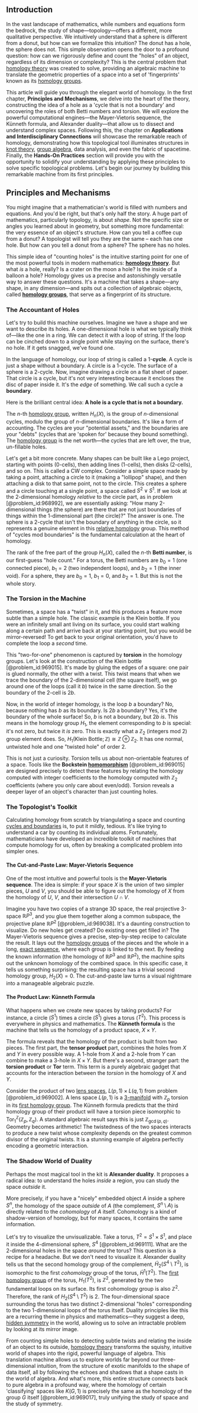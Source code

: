## Introduction
In the vast landscape of mathematics, while numbers and equations form the bedrock, the study of shape—topology—offers a different, more qualitative perspective. We intuitively understand that a sphere is different from a donut, but how can we formalize this intuition? The donut has a hole, the sphere does not. This simple observation opens the door to a profound question: how can we rigorously define and count the "holes" of an object, regardless of its dimension or complexity? This is the central problem that [homology theory](@article_id:149033) was created to solve, providing an algebraic machine to translate the geometric properties of a space into a set of 'fingerprints' known as its [homology groups](@article_id:135946).

This article will guide you through the elegant world of homology. In the first chapter, **Principles and Mechanisms**, we delve into the heart of the theory, constructing the idea of a hole as a 'cycle that is not a boundary' and uncovering the roles of both Betti numbers and torsion. We will explore the powerful computational engines—the Mayer-Vietoris sequence, the Künneth formula, and Alexander duality—that allow us to dissect and understand complex spaces. Following this, the chapter on **Applications and Interdisciplinary Connections** will showcase the remarkable reach of homology, demonstrating how this topological tool illuminates structures in [knot theory](@article_id:140667), [group algebra](@article_id:144645), data analysis, and even the fabric of spacetime. Finally, the **Hands-On Practices** section will provide you with the opportunity to solidify your understanding by applying these principles to solve specific topological problems. Let's begin our journey by building this remarkable machine from its first principles.

## Principles and Mechanisms

You might imagine that a mathematician's world is filled with numbers and equations. And you'd be right, but that's only half the story. A huge part of mathematics, particularly topology, is about *shape*. Not the specific size or angles you learned about in geometry, but something more fundamental: the very essence of an object's structure. How can you tell a coffee cup from a donut? A topologist will tell you they are the same – each has one hole. But how can you tell a donut from a sphere? The sphere has no holes.

This simple idea of "counting holes" is the intuitive starting point for one of the most powerful tools in modern mathematics: **[homology theory](@article_id:149033)**. But what *is* a hole, really? Is a crater on the moon a hole? Is the inside of a balloon a hole? Homology gives us a precise and astonishingly versatile way to answer these questions. It's a machine that takes a shape—any shape, in any dimension—and spits out a collection of algebraic objects, called **[homology groups](@article_id:135946)**, that serve as a fingerprint of its structure.

### The Accountant of Holes

Let's try to build this machine ourselves. Imagine we have a shape and we want to describe its holes. A one-dimensional hole is what we typically think of—like the one in a ring. We can detect it with a loop of string. If the loop can be cinched down to a single point while staying on the surface, there's no hole. If it gets snagged, we've found one.

In the language of homology, our loop of string is called a 1-**cycle**. A cycle is just a shape without a boundary. A circle is a 1-cycle. The surface of a sphere is a 2-cycle. Now, imagine drawing a circle on a flat sheet of paper. That circle is a cycle, but it's not very interesting because it encloses the disc of paper inside it. It's the *edge* of something. We call such a cycle a **boundary**.

Here is the brilliant central idea: **A hole is a cycle that is not a boundary.**

The $n$-th [homology group](@article_id:144585), written $H_n(X)$, is the group of $n$-dimensional cycles, modulo the group of $n$-dimensional boundaries. It's like a form of accounting. The cycles are your "potential assets," and the boundaries are your "debts" (cycles that are 'spoken for' because they bound something). The [homology group](@article_id:144585) is the net worth—the cycles that are left over, the true, un-fillable holes.

Let's get a bit more concrete. Many shapes can be built like a Lego project, starting with points (0-cells), then adding lines (1-cells), then disks (2-cells), and so on. This is called a CW complex. Consider a simple space made by taking a point, attaching a circle to it (making a "lollipop" shape), and then attaching a disk to that same point, not to the circle. This creates a sphere and a circle touching at a single point, a space called $S^2 \vee S^1$. If we look at the 2-dimensional homology *relative* to the circle part, as in problem [@problem_id:968992], we are essentially asking: "How many 2-dimensional things (the sphere) are there that are not just boundaries of things within the 1-dimensional part (the circle)?" The answer is one. The sphere is a 2-cycle that isn't the boundary of anything in the circle, so it represents a genuine element in this [relative homology](@article_id:158854) group. This method of "cycles mod boundaries" is the fundamental calculation at the heart of homology.

The rank of the free part of the group $H_n(X)$, called the $n$-th **Betti number**, is our first-guess "hole count." For a torus, the Betti numbers are $b_0=1$ (one connected piece), $b_1=2$ (two independent loops), and $b_2=1$ (the inner void). For a sphere, they are $b_0=1$, $b_1=0$, and $b_2=1$. But this is not the whole story.

### The Torsion in the Machine

Sometimes, a space has a "twist" in it, and this produces a feature more subtle than a simple hole. The classic example is the Klein bottle. If you were an infinitely small ant living on its surface, you could start walking along a certain path and arrive back at your starting point, but you would be mirror-reversed! To get back to your original orientation, you'd have to complete the loop a *second* time.

This "two-for-one" phenomenon is captured by **torsion** in the homology groups. Let's look at the construction of the Klein bottle [@problem_id:969015]. It's made by gluing the edges of a square: one pair is glued normally, the other with a twist. This twist means that when we trace the boundary of the 2-dimensional cell (the square itself), we go around one of the loops (call it $b$) twice in the same direction. So the boundary of the 2-cell is $2b$.

Now, in the world of integer homology, is the loop $b$ a boundary? No, because nothing has $b$ as its boundary. Is $2b$ a boundary? Yes, it's the boundary of the whole surface! So, $b$ is not a boundary, but $2b$ *is*. This means in the homology group $H_1$, the element corresponding to $b$ is special: it's not zero, but twice it *is* zero. This is exactly what a $\mathbb{Z}_2$ (integers mod 2) group element does. So, $H_1(\text{Klein Bottle}; \mathbb{Z}) \cong \mathbb{Z} \oplus \mathbb{Z}_2$. It has one normal, untwisted hole and one "twisted hole" of order 2.

This is not just a curiosity. Torsion tells us about non-orientable features of a space. Tools like the **Bockstein [homomorphism](@article_id:146453)** [@problem_id:969015] are designed precisely to detect these features by relating the homology computed with integer coefficients to the homology computed with $\mathbb{Z}_2$ coefficients (where you only care about even/odd). Torsion reveals a deeper layer of an object's character than just counting holes.

### The Topologist's Toolkit

Calculating homology from scratch by triangulating a space and counting [cycles and boundaries](@article_id:261207) is, to put it mildly, tedious. It's like trying to understand a car by counting its individual atoms. Fortunately, mathematicians have developed an incredible toolkit of machines that compute homology for us, often by breaking a complicated problem into simpler ones.

#### The Cut-and-Paste Law: Mayer-Vietoris Sequence

One of the most intuitive and powerful tools is the **Mayer-Vietoris sequence**. The idea is simple: if your space $X$ is the union of two simpler pieces, $U$ and $V$, you should be able to figure out the homology of $X$ from the homology of $U$, $V$, and their intersection $U \cap V$.

Imagine you have two copies of a strange 3D space, the real projective 3-space $\mathbb{R}P^3$, and you glue them together along a common subspace, the projective plane $\mathbb{R}P^2$ [@problem_id:969038]. It's a daunting construction to visualize. Do new holes get created? Do existing ones get filled in? The Mayer-Vietoris sequence gives a precise, step-by-step recipe to calculate the result. It lays out the [homology groups](@article_id:135946) of the pieces and the whole in a long, [exact sequence](@article_id:149389), where each group is linked to the next. By feeding the known information (the homology of $\mathbb{R}P^3$ and $\mathbb{R}P^2$), the machine spits out the unknown homology of the combined space. In this specific case, it tells us something surprising: the resulting space has a trivial second homology group, $H_2(X) = 0$. The cut-and-paste law turns a visual nightmare into a manageable algebraic puzzle.

#### The Product Law: Künneth Formula

What happens when we create new spaces by taking products? For instance, a circle ($S^1$) times a circle ($S^1$) gives a torus ($T^2$). This process is everywhere in physics and mathematics. The **Künneth formula** is the machine that tells us the homology of a product space, $X \times Y$.

The formula reveals that the homology of the product is built from two pieces. The first part, the **tensor product** part, combines the holes from $X$ and $Y$ in every possible way. A 1-hole from $X$ and a 2-hole from $Y$ can combine to make a 3-hole in $X \times Y$. But there's a second, stranger part: the **torsion product** or **Tor** term. This term is a purely algebraic gadget that accounts for the interaction between the *torsion* in the homology of $X$ and $Y$.

Consider the product of two [lens spaces](@article_id:274211), $L(p,1) \times L(q,1)$ from problem [@problem_id:969002]. A lens space $L(p,1)$ is a [3-manifold](@article_id:192990) with $\mathbb{Z}_p$ torsion in its [first homology group](@article_id:144824). The Künneth formula predicts that the third homology group of their product will have a torsion piece isomorphic to $\mathrm{Tor}_1^{\mathbb{Z}}(\mathbb{Z}_p, \mathbb{Z}_q)$. A standard algebraic result says this is just $\mathbb{Z}_{\gcd(p,q)}$. Geometry becomes arithmetic! The twistedness of the two spaces interacts to produce a new twist whose complexity depends on the greatest common divisor of the original twists. It is a stunning example of algebra perfectly encoding a geometric interaction.

### The Shadow World of Duality

Perhaps the most magical tool in the kit is **Alexander duality**. It proposes a radical idea: to understand the holes *inside* a region, you can study the space *outside* it.

More precisely, if you have a "nicely" embedded object $A$ inside a sphere $S^n$, the homology of the space *outside* of $A$ (the complement, $S^n \setminus A$) is directly related to the *cohomology* of $A$ itself. Cohomology is a kind of shadow-version of homology, but for many spaces, it contains the same information.

Let's try to visualize the unvisualizable. Take a torus, $T^2 = S^1 \times S^1$, and place it inside the 4-dimensional sphere, $S^4$ [@problem_id:969111]. What are the 2-dimensional holes in the space *around* the torus? This question is a recipe for a headache. But we don't need to visualize it. Alexander duality tells us that the second homology group of the complement, $\tilde{H}_2(S^4 \setminus T^2)$, is isomorphic to the first *cohomology* group of the torus, $\tilde{H}^1(T^2)$. The [first homology group](@article_id:144824) of the torus, $H_1(T^2)$, is $\mathbb{Z}^2$, generated by the two fundamental loops on its surface. Its first cohomology group is also $\mathbb{Z}^2$. Therefore, the rank of $H_2(S^4 \setminus T^2)$ is 2. The four-dimensional space surrounding the torus has two distinct 2-dimensional "holes" corresponding to the two 1-dimensional loops of the torus itself. Duality principles like this are a recurring theme in physics and mathematics—they suggest a deep, [hidden symmetry](@article_id:168787) in the world, allowing us to solve an intractable problem by looking at its mirror image.

From counting simple holes to detecting subtle twists and relating the inside of an object to its outside, [homology theory](@article_id:149033) transforms the squishy, intuitive world of shapes into the rigid, powerful language of algebra. This translation machine allows us to explore worlds far beyond our three-dimensional intuition, from the structure of exotic manifolds to the shape of data itself, all by following the echoes and shadows that a shape casts in the world of algebra. And what's more, this entire structure connects back to pure algebra in a profound way, where the homology of certain 'classifying' spaces like $K(G,1)$ is precisely the same as the homology of the group $G$ itself [@problem_id:969017], truly unifying the study of space and the study of symmetry.